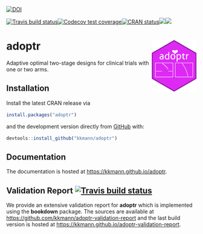 [![DOI](https://zenodo.org/badge/DOI/10.5281/zenodo.2616952.svg)](https://doi.org/10.5281/zenodo.2616952)

[![Travis build status](https://travis-ci.org/kkmann/adoptr.svg?branch=master)](https://travis-ci.org/kkmann/adoptr)[![Codecov test coverage](https://codecov.io/gh/kkmann/adoptr/branch/master/graph/badge.svg)](https://codecov.io/gh/kkmann/adoptr?branch=master)[![CRAN status](https://www.r-pkg.org/badges/version/adoptr)](https://cran.r-project.org/package=adoptr)[![](http://cranlogs.r-pkg.org/badges/last-month/adoptr?color=green)](https://cran.r-project.org/package=adoptr)[![](http://cranlogs.r-pkg.org/badges/grand-total/adoptr?color=green)](https://cran.r-project.org/package=adoptr)


# adoptr <a href='https://github.com/kkmann/adoptr'><img src='man/figures/logo.png' align="right" height="139" /></a>


Adaptive optimal two-stage designs for clinical trials with one or two arms.



## Installation

Install the latest CRAN release via

```r
install.packages("adoptr")
```

and the development version directly from [GitHub](https://github.com/) with:

```r
devtools::install_github("kkmann/adoptr")
```



## Documentation

The documentation is hosted at https://kkmann.github.io/adoptr.



## Validation Report [![Travis build status](https://travis-ci.com/kkmann/adoptr-validation-report.svg?branch=master)](https://travis-ci.com/kkmann/adoptr-validation-report)

We provide an extensive validation report for **adoptr** which is implemented 
using the **bookdown** package.
The sources are available at https://github.com/kkmann/adoptr-validation-report and
the last build version is hosted at https://kkmann.github.io/adoptr-validation-report.

